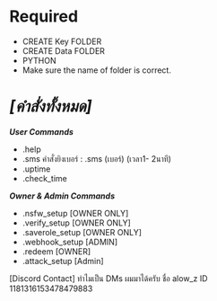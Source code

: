 # Required
- CREATE Key FOLDER
- CREATE Data FOLDER
- PYTHON
- Make sure the name of folder is correct.

# **_[คำสั่งทั้งหมด]_**


**_User Commands_** 
- .help 
- .sms คำสั่งยิงเบอร์ : .sms (เบอร์) (เวลา1- 2นาที) 
- .uptime 
- .check_time 

**_Owner & Admin Commands_** 
- .nsfw_setup [OWNER ONLY] 
- .verify_setup [OWNER ONLY] 
- .saverole_setup [OWNER ONLY] 
- .webhook_setup [ADMIN] 
- .redeem [OWNER] 
- .attack_setup [Admin]

[Discord Contact]
ทำไมเป็น DMs ผมมาได้ครับ ชื่อ alow_z ID 1181316153478479883
